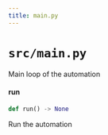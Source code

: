 ```yaml
---
title: main.py
---
```


# `src/main.py`
Main loop of the automation
#### run
```python
def run() -> None
```
Run the automation